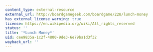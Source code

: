 ```yaml
---
content_type: external-resource
external_url: http://boardgamegeek.com/boardgame/228/lunch-money
has_external_license_warning: true
license: https://en.wikipedia.org/wiki/All_rights_reserved
status: ''
title: '*Lunch Money*'
uid: cee9835a-1c2f-4800-9de3-6e79ba1d3f32
wayback_url: ''
---
```


